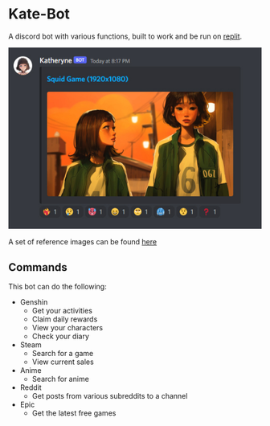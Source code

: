 # Kate-Bot
A discord bot with various functions, built to work and be run on [replit](replit.com/@ManolisLykos/KateBot#main.py).

![preview bot image](https://github.com/Lykos-Manolis/Kate-Bot/blob/main/Kate-Bot/assets/pics/reddit-post.jpg)

A set of reference images can be found [here](https://github.com/Lykos-Manolis/Kate-Bot/tree/main/Kate-Bot/assets/pics)

## Commands
This bot can do the following:

- Genshin
  - Get your activities
  - Claim daily rewards
  - View your characters
  - Check your diary
- Steam
  - Search for a game
  - View current sales
- Anime
  - Search for anime
- Reddit
  - Get posts from various subreddits to a channel
- Epic
  - Get the latest free games
